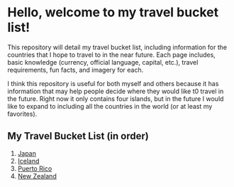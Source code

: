 # Hello, welcome to my travel bucket list!

This repository will detail my travel bucket list, including information for the countries that I hope to travel to in the near future. Each page includes, basic knowledge (currency, official language, capital, etc.), travel requirements, fun facts, and imagery for each. 

I think this repository is useful for both myself and others because it has information that may help people decide where they would like t0 travel in the future. Right now it only contains four islands, but in the future I would like to expand to including all the countries in the world (or at least my favorites).
## My Travel Bucket List (in order)
1. [Japan](https://github.com/S-Christians/Markdown-Repo/blob/main/Japan.md)
2. [Iceland](https://github.com/S-Christians/Markdown-Repo/blob/main/Iceland.md)
3. [Puerto Rico](https://github.com/S-Christians/Markdown-Repo/blob/main/Puerto%20Rico.md)
4. [New Zealand](https://github.com/S-Christians/Markdown-Repo/blob/main/New%20Zealand.md)
